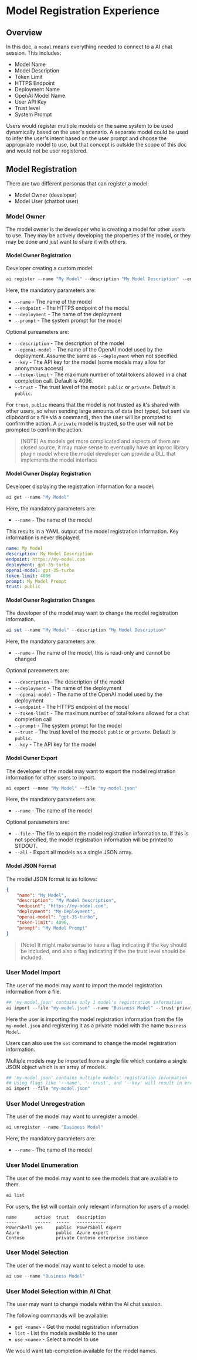 # Model Registration Experience

## Overview

In this doc, a `model` means everything needed to connect to a AI chat session.
This includes:

- Model Name
- Model Description
- Token Limit
- HTTPS Endpoint
- Deployment Name
- OpenAI Model Name
- User API Key
- Trust level
- System Prompt

Users would register multiple models on the same system to be used dynamically based on the user's scenario.
A separate model could be used to infer the user's intent based on the user prompt and choose the appropriate model to use,
but that concept is outside the scope of this doc and would not be user registered.

## Model Registration

There are two different personas that can register a model:

- Model Owner (developer)
- Model User (chatbot user)

### Model Owner

The model owner is the developer who is creating a model for other users to use.
They may be actively developing the properties of the model, or they may be done and just want to share it with others.

#### Model Owner Registration

Developer creating a custom model:

```powershell
ai register --name "My Model" --description "My Model Description" --endpoint "https://my-model.com" --deployment "gpt-35-turbo" --key "my-model-key" --prompt "My Model Prompt"
```

Here, the mandatory parameters are:

- `--name` - The name of the model
- `--endpoint` - The HTTPS endpoint of the model
- `--deployment` - The name of the deployment
- `--prompt` - The system prompt for the model

Optional pareameters are:

- `--description` - The description of the model
- `--openai-model` - The name of the OpenAI model used by the deployment. Assume the same as `--deployment` when not specified.
- `--key` - The API key for the model (some models may allow for anonymous access)
- `--token-limit` - The maximum number of total tokens allowed in a chat completion call. Default is 4096.
- `--trust` - The trust level of the model: `public` or `private`. Default is `public`.

For `trust`, `public` means that the model is not trusted as it's shared with other users,
so when sending large amounts of data (not typed, but sent via clipboard or a file via a
command), then the user will be prompted to confirm the action.
A `private` model is trusted, so the user will not be prompted to confirm the action.

>[NOTE] As models get more complicated and aspects of them are closed source,
> it may make sense to eventually have an inproc library plugin model where
> the model developer can provide a DLL that implements the model interface

#### Model Owner Display Registration

Developer displaying the registration information for a model:

```powershell
ai get --name "My Model"
```

Here, the mandatory parameters are:

- `--name` - The name of the model

This results in a YAML output of the model registration information.
Key information is never displayed.

```yaml
name: My Model
description: My Model Description
endpoint: https://my-model.com
deployment: gpt-35-turbo
openai-model: gpt-35-turbo
token-limit: 4096
prompt: My Model Prompt
trust: public
```

#### Model Owner Registration Changes

The developer of the model may want to change the model registration information.

```powershell
ai set --name "My Model" --description "My Model Description"
```

Here, the mandatory parameters are:

- `--name` - The name of the model, this is read-only and cannot be changed

Optional pareameters are:

- `--description` - The description of the model
- `--deployment` - The name of the deployment
- `--openai-model` - The name of the OpenAI model used by the deployment
- `--endpoint` - The HTTPS endpoint of the model
- `--token-limit` - The maximum number of total tokens allowed for a chat completion call
- `--prompt` - The system prompt for the model
- `--trust` - The trust level of the model: `public` or `private`. Default is `public`.
- `--key` - The API key for the model

#### Model Owner Export

The developer of the model may want to export the model registration information for other users to import.

```powershell
ai export --name "My Model" --file "my-model.json"
```

Here, the mandatory parameters are:

- `--name` - The name of the model

Optional pareameters are:

- `--file` - The file to export the model registration information to.  If this is not specified, the model registration information will be printed to STDOUT.
- `--all` - Export all models as a single JSON array.

#### Model JSON Format

The model JSON format is as follows:

```json
{
    "name": "My Model",
    "description": "My Model Description",
    "endpoint": "https://my-model.com",
    "deployment": "My-Deployment",
    "openai-model": "gpt-35-turbo",
    "token-limit": 4096,
    "prompt": "My Model Prompt"
}
```

> [Note] It might make sense to have a flag indicating if the key should be included,
and also a flag indicating if the the trust level should be included.

### User Model Import

The user of the model may want to import the model registration information from a file.

```powershell
## 'my-model.json' contains only 1 model's registration information
ai import --file "my-model.json" --name "Business Model" --trust private --key "my-user-key"
```

Here the user is importing the model registration information from the file `my-model.json` and registering it as a private model
with the name `Business Model`.

Users can also use the `set` command to change the model registration information.

Multiple models may be imported from a single file which contains a single JSON object which is an array of models.

```powershell
## 'my-model.json' contains multiple models' registration information
## Using flags like '--name', '--trust', and '--key' will result in error in this case.
ai import --file "my-model.json"
```

### User Model Unregestration

The user of the model may want to unregister a model.

```powershell
ai unregister --name "Business Model"
```

Here, the mandatory parameters are:

- `--name` - The name of the model

### User Model Enumeration

The user of the model may want to see the models that are available to them.

```powershell
ai list
```

For users, the list will contain only relevant information for users of a model:

```console
name       active  trust   description
----       ------  -----   -----------
PowerShell yes     public  PowerShell expert
Azure              public  Azure expert
Contoso            private Contoso enterprise instance
```

### User Model Selection

The user of the model may want to select a model to use.

```powershell
ai use --name "Business Model"
```

### User Model Selection within AI Chat

The user may want to change models within the AI chat session.

The following commands will be available:

- `get <name>` - Get the model registration information
- `list` - List the models available to the user
- `use <name>` - Select a model to use

We would want tab-completion available for the model names.
